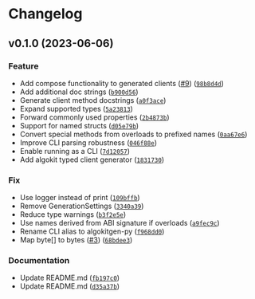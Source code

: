 # Changelog

<!--next-version-placeholder-->

## v0.1.0 (2023-06-06)

### Feature

* Add compose functionality to generated clients ([#9](https://github.com/algorandfoundation/algokit-client-generator-py/issues/9)) ([`98b8d4d`](https://github.com/algorandfoundation/algokit-client-generator-py/commit/98b8d4d8330fc5dbf2351407540f848b80008989))
* Add additional doc strings ([`b900d56`](https://github.com/algorandfoundation/algokit-client-generator-py/commit/b900d56ffcee007c61361f63f3248b4a2952931c))
* Generate client method docstrings ([`a0f3ace`](https://github.com/algorandfoundation/algokit-client-generator-py/commit/a0f3ace59f7630451ebc5360fc79387b2bc03b07))
* Expand supported types ([`5a23813`](https://github.com/algorandfoundation/algokit-client-generator-py/commit/5a23813fd5105fc1ad900e4e729bca63ad7413bd))
* Forward commonly used properties ([`2b4873b`](https://github.com/algorandfoundation/algokit-client-generator-py/commit/2b4873bc8ce374eaf1fa65d74cc42b90068d19f5))
* Support for named structs ([`d05e79b`](https://github.com/algorandfoundation/algokit-client-generator-py/commit/d05e79bc1b8c993157e775d8edfa1723dcf3256e))
* Convert special methods from overloads to prefixed names ([`0aa67e6`](https://github.com/algorandfoundation/algokit-client-generator-py/commit/0aa67e63404e000c7e6993a3595cd93b56999630))
* Improve CLI parsing robustness ([`046f88e`](https://github.com/algorandfoundation/algokit-client-generator-py/commit/046f88e34dbf24cbf6adeac7e6857c9d6c007a28))
* Enable running as a CLI ([`7d12057`](https://github.com/algorandfoundation/algokit-client-generator-py/commit/7d120573888a3066b51922e0e322be57a8514a2c))
* Add algokit typed client generator ([`1831730`](https://github.com/algorandfoundation/algokit-client-generator-py/commit/1831730faae20b401c87e1e4c720875197476736))

### Fix

* Use logger instead of print ([`109bffb`](https://github.com/algorandfoundation/algokit-client-generator-py/commit/109bffb6d44fff3288ecbf1f233228f3eb86ec24))
* Remove GenerationSettings ([`3340a39`](https://github.com/algorandfoundation/algokit-client-generator-py/commit/3340a394ed8b7a40f72b34df5a4743a5fa34ade3))
* Reduce type warnings ([`b3f2e5e`](https://github.com/algorandfoundation/algokit-client-generator-py/commit/b3f2e5ebf2a0cc9f2e7c19278cc7ea455d9bc03a))
* Use names derived from ABI signature if overloads ([`a9fec9c`](https://github.com/algorandfoundation/algokit-client-generator-py/commit/a9fec9c2f00d24dbab4dceec7e6912a89747c0d7))
* Rename CLI alias to algokitgen-py ([`f968dd0`](https://github.com/algorandfoundation/algokit-client-generator-py/commit/f968dd02dacc5846061e8935d3725258f4a60c85))
* Map byte[] to bytes ([#3](https://github.com/algorandfoundation/algokit-client-generator-py/issues/3)) ([`68bdee3`](https://github.com/algorandfoundation/algokit-client-generator-py/commit/68bdee392dd811227e694c2f1aac0d57dde6ee0e))

### Documentation

* Update README.md ([`fb197c0`](https://github.com/algorandfoundation/algokit-client-generator-py/commit/fb197c0a47fc3d6f82cb62c6a2be6c607bc636ad))
* Update README.md ([`d35a37b`](https://github.com/algorandfoundation/algokit-client-generator-py/commit/d35a37b9868ff14747395ca9ece6bd83fc476e37))
